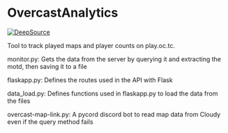 # OvercastAnalytics
[![DeepSource](https://deepsource.io/gh/Quantum155/OvercastAnalytics.svg/?label=active+issues&show_trend=true&token=zfwolrih2FPA5BGLTWI4W-Fo)](https://deepsource.io/gh/Quantum155/OvercastAnalytics/?ref=repository-badge)

Tool to track played maps and player counts on play.oc.tc.

monitor.py: Gets the data from the server by querying it and extracting the motd, then saving it to a file

flaskapp.py: Defines the routes used in the API with Flask

data_load.py: Defines functions used in flaskapp.py to load the data from the files

overcast-map-link.py: A pycord discord bot to read map data from Cloudy even if the query method fails
